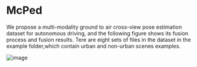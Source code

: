 # McPed
We propose a multi-modality ground to air cross-view pose estimation dataset for autonomous driving, and the following figure shows its fusion process and fusion results. Tere are eight sets of files in the dataset in the example folder,which contain urban and non-urban scenes examples.

![image](https://github.com/RobVisLab-NJUST/McPed/blob/main/Image%20and%20point%20cloud%20fusion%20process.png)
